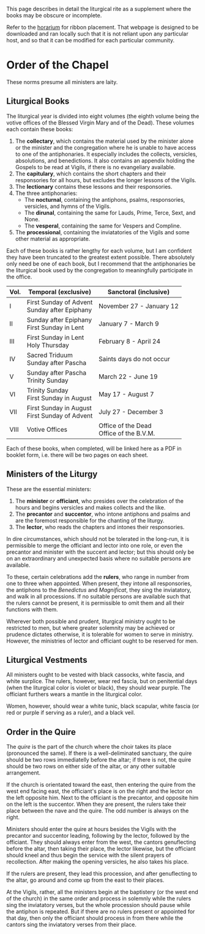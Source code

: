 This page describes in detail the liturgical rite as a supplement where the books may be obscure or incomplete. 

Refer to the [horarium](https://writedan.github.io/divine-office/horarium.html) for ribbon placement. That webpage is designed to be downloaded and ran locally such that it is not reliant upon any particular host, and so that it can be modified for each particular community.

# Order of the Chapel

These norms presume all ministers are laity.

## Liturgical Books

The liturgical year is divided into eight volumes (the eighth volume being the votive offices of the Blessed Virgin Mary and of the Dead). These volumes each contain these books:

1. The **collectary**, which contains the material used by the minister alone or the minister and the congregation where he is unable to have access to one of the antiphonaries. It especially includes the collects, versicles, absolutions, and benedictions. It also contains an appendix holding the Gospels to be read at Vigils, if there is no evangeliary available.
2. The **capitulary**, which contains the short chapters and their responsories for all hours, but excludes the longer lessons of the Vigils.
3. The **lectionary** contains these lessons and their responsories.
4. The three antiphonaries:
	* The **nocturnal**, containing the antiphons, psalms, responsories, versicles, and hymns of the Vigils.
	* The **dirunal**, containing the same for Lauds, Prime, Terce, Sext, and None.
	* The **vesperal**, containing the same for Vespers and Compline.
5. The **processional**, containing the inviatatories of the Vigils and some other material as appropriate.

Each of these books is rather lengthy for each volume, but I am confident they have been truncated to the greatest extent possible. There absolutely only need be one of each book, but I recommend that the antiphonaries be the  liturgical book used by the congregation to meaningfully participate in the office.

| Vol. | Temporal (exclusive)                             | Sanctoral (inclusive)                      |
|------|--------------------------------------------------|--------------------------------------------|
| I    | First Sunday of Advent<br>Sunday after Epiphany  | November 27 - January 12                   |
| II   | Sunday after Epiphany<br>First Sunday in Lent    | January 7 - March 9                        |
| III  | First Sunday in Lent<br>Holy Thursday            | February 8 - April 24                      |
| IV   | Sacred Triduum<br>Sunday after Pascha            | Saints days do not occur                   |
| V    | Sunday after Pascha<br>Trinity Sunday            | March 22 - June 19                         |
| VI   | Trinity Sunday<br>First Sunday in August         | May 17 - August 7                          |
| VII  | First Sunday in August<br>First Sunday of Advent | July 27 - December 3                       |
| VIII | Votive Offices                                   | Office of the Dead<br>Office of the B.V.M. |

Each of these books, when completed, will be linked here as a PDF in booklet form, i.e. there will be two pages on each sheet.

## Ministers of the Liturgy

These are the essential ministers:

1. The **minister** or **officiant**, who presides over the celebration of the hours and begins versicles and makes collects and the like.
2. The **precantor** and **succentor**, who intone antiphons and psalms and are the foremost responsible for the chanting of the liturgy.
3. The **lector**, who reads the chapters and intones their responsories.

In dire circumstances, which should not be tolerated in the long-run, it is permissible to merge the officiant and lector into one role, or even the precantor and minister with the succent and lector; but this should only be on an extraordinary and unexpected basis where no suitable persons are available.

To these, certain celebrations add the **rulers**, who range in number from one to three when appointed. When present, they intone all responsories, the antiphons to the *Benedictus* and *Magnificat*, they sing the inviatatory, and walk in all processions. If no suitable persons are available such that the rulers cannot be present, it is permissible to omit them and all their functions with them.

Wherever both possible and prudent, liturgical ministry ought to be restricted to men, but where greater solemnity may be achieved or prudence dictates otherwise, it is tolerable for women to serve in ministry. However, the ministries of lector and officiant ought to be reserved for men.

## Liturgical Vestments

All ministers ought to be vested with black cassocks, white fascia, and white surplice. The rulers, however, wear red fascia, but on penitential days (when the liturgical color is violet or black), they should wear purple. The officiant furthers wears a mantle in the liturgical color.

Women, however, should wear a white tunic, black scapular, white fascia (or red or purple if serving as a ruler), and a black veil. 

## Order in the Quire

The *quire* is the part of the church where the choir takes its place (pronounced the same). If there is a well-deliminated sanctuary, the quire should be two rows immediatelly before the altar; if there is not, the quire should be two rows on either side of the altar, or any other suitable arrangement.

If the church is orientated toward the east, then entering the quire from the west end facing east, the officiant's place is on the right and the lector on the left opposite him. Next to the officiant is the precantor, and opposite him on the left is the succentor.  When they are present, the rulers take their place between the nave and the quire. The odd number is always on the right.

Ministers should enter the quire at hours besides the Vigils with the precantor and succentor leading, following by the lector, followed by the officiant. They should always enter from the west, the cantors genuflecting before the altar, then taking their place, the lector likewise, but the officiant should kneel and thus begin the service with the silent prayers of recollection. After making the opening versicles, he also takes his place.

If the rulers are present, they lead this procession, and after genuflecting to the altar, go around and come up from the east to their places.

At the Vigils, rather, all the ministers begin at the baptistery (or the west end of the church) in the same order and process in solemnly while the rulers sing the inviatatory verses, but the whole procession should pause while the antiphon is repeated. But if there are no rulers present or appointed for that day, then only the officiant should process in from there while the cantors sing the inviatatory verses from their place.

